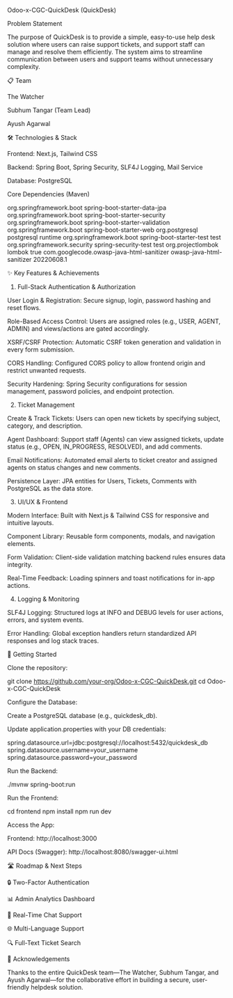Odoo-x-CGC-QuickDesk (QuickDesk)

Problem Statement

The purpose of QuickDesk is to provide a simple, easy-to-use help desk solution where users can raise support tickets, and support staff can manage and resolve them efficiently. The system aims to streamline communication between users and support teams without unnecessary complexity.

📋 Team

The Watcher

Subhum Tangar (Team Lead)

Ayush Agarwal

🛠️ Technologies & Stack

Frontend: Next.js, Tailwind CSS

Backend: Spring Boot, Spring Security, SLF4J Logging, Mail Service

Database: PostgreSQL

Core Dependencies (Maven)

<dependency>
  <groupId>org.springframework.boot</groupId>
  <artifactId>spring-boot-starter-data-jpa</artifactId>
</dependency>
<dependency>
  <groupId>org.springframework.boot</groupId>
  <artifactId>spring-boot-starter-security</artifactId>
</dependency>
<dependency>
  <groupId>org.springframework.boot</groupId>
  <artifactId>spring-boot-starter-validation</artifactId>
</dependency>
<dependency>
  <groupId>org.springframework.boot</groupId>
  <artifactId>spring-boot-starter-web</artifactId>
</dependency>
<dependency>
  <groupId>org.postgresql</groupId>
  <artifactId>postgresql</artifactId>
  <scope>runtime</scope>
</dependency>
<dependency>
  <groupId>org.springframework.boot</groupId>
  <artifactId>spring-boot-starter-test</artifactId>
  <scope>test</scope>
</dependency>
<dependency>
  <groupId>org.springframework.security</groupId>
  <artifactId>spring-security-test</artifactId>
  <scope>test</scope>
</dependency>
<dependency>
  <groupId>org.projectlombok</groupId>
  <artifactId>lombok</artifactId>
  <optional>true</optional>
</dependency>
<dependency>
  <groupId>com.googlecode.owasp-java-html-sanitizer</groupId>
  <artifactId>owasp-java-html-sanitizer</artifactId>
  <version>20220608.1</version>
</dependency>

✨ Key Features & Achievements

1. Full-Stack Authentication & Authorization

User Login & Registration: Secure signup, login, password hashing and reset flows.

Role-Based Access Control: Users are assigned roles (e.g., USER, AGENT, ADMIN) and views/actions are gated accordingly.

XSRF/CSRF Protection: Automatic CSRF token generation and validation in every form submission.

CORS Handling: Configured CORS policy to allow frontend origin and restrict unwanted requests.

Security Hardening: Spring Security configurations for session management, password policies, and endpoint protection.

2. Ticket Management

Create & Track Tickets: Users can open new tickets by specifying subject, category, and description.

Agent Dashboard: Support staff (Agents) can view assigned tickets, update status (e.g., OPEN, IN_PROGRESS, RESOLVED), and add comments.

Email Notifications: Automated email alerts to ticket creator and assigned agents on status changes and new comments.

Persistence Layer: JPA entities for Users, Tickets, Comments with PostgreSQL as the data store.

3. UI/UX & Frontend

Modern Interface: Built with Next.js & Tailwind CSS for responsive and intuitive layouts.

Component Library: Reusable form components, modals, and navigation elements.

Form Validation: Client-side validation matching backend rules ensures data integrity.

Real-Time Feedback: Loading spinners and toast notifications for in-app actions.

4. Logging & Monitoring

SLF4J Logging: Structured logs at INFO and DEBUG levels for user actions, errors, and system events.

Error Handling: Global exception handlers return standardized API responses and log stack traces.

🚀 Getting Started

Clone the repository:

git clone https://github.com/your-org/Odoo-x-CGC-QuickDesk.git
cd Odoo-x-CGC-QuickDesk

Configure the Database:

Create a PostgreSQL database (e.g., quickdesk_db).

Update application.properties with your DB credentials:

spring.datasource.url=jdbc:postgresql://localhost:5432/quickdesk_db
spring.datasource.username=your_username
spring.datasource.password=your_password

Run the Backend:

./mvnw spring-boot:run

Run the Frontend:

cd frontend
npm install
npm run dev

Access the App:

Frontend: http://localhost:3000

API Docs (Swagger): http://localhost:8080/swagger-ui.html

🛣️ Roadmap & Next Steps

🔒 Two-Factor Authentication

📊 Admin Analytics Dashboard

🔄 Real-Time Chat Support

🌐 Multi-Language Support

🔍 Full-Text Ticket Search

🙏 Acknowledgements

Thanks to the entire QuickDesk team—The Watcher, Subhum Tangar, and Ayush Agarwal—for the collaborative effort in building a secure, user-friendly helpdesk solution.
